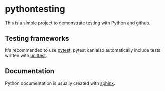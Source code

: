# pythontesting

This is a simple project to demonstrate testing with Python and github.

## Testing frameworks

It's recommended to use [pytest][0]. pytest can also automatically include tests
written with [unittest][2].

## Documentation

Python documentation is usually created with [sphinx][1].

[0]: https://pytest.org
[1]: https://www.sphinx-doc.org
[2]: https://docs.python.org/3/library/unittest.html
